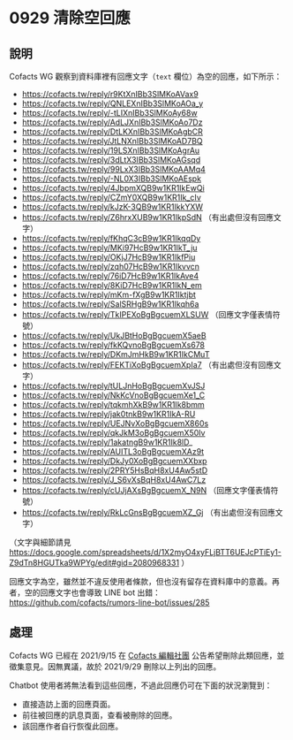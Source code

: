 # 0929 清除空回應

## 說明

Cofacts WG 觀察到資料庫裡有回應文字（`text` 欄位）為空的回應，如下所示：

- https://cofacts.tw/reply/r9KtXnIBb3SlMKoAVax9
- https://cofacts.tw/reply/QNLEXnIBb3SlMKoAOa_y
- https://cofacts.tw/reply/-tLIXnIBb3SlMKoAy68w
- https://cofacts.tw/reply/AdLJXnIBb3SlMKoAo7Dz
- https://cofacts.tw/reply/DtLKXnIBb3SlMKoAgbCR
- https://cofacts.tw/reply/JtLNXnIBb3SlMKoAD7BQ
- https://cofacts.tw/reply/19LSXnIBb3SlMKoAgrAu
- https://cofacts.tw/reply/3dLtX3IBb3SlMKoAGsqd
- https://cofacts.tw/reply/99LxX3IBb3SlMKoAAMq4
- https://cofacts.tw/reply/-NL0X3IBb3SlMKoAEspk
- https://cofacts.tw/reply/4JbpmXQB9w1KR1IkEwQi
- https://cofacts.tw/reply/CZmY0XQB9w1KR1Ik_cIv
- https://cofacts.tw/reply/kJzK-3QB9w1KR1IkkYXW
- https://cofacts.tw/reply/Z6hrxXUB9w1KR1IkpSdN （有出處但沒有回應文字）
- https://cofacts.tw/reply/fKhqC3cB9w1KR1IkqqDy
- https://cofacts.tw/reply/MKi97HcB9w1KR1IkT_ju
- https://cofacts.tw/reply/OKjJ7HcB9w1KR1IkfPiu
- https://cofacts.tw/reply/zqh07HcB9w1KR1Ikvvcn
- https://cofacts.tw/reply/76iD7HcB9w1KR1IkAve4
- https://cofacts.tw/reply/8KiD7HcB9w1KR1IkN_em
- https://cofacts.tw/reply/mKm-fXgB9w1KR1Iktjbt
- https://cofacts.tw/reply/SalSRHgB9w1KR1Ikqh6a
- https://cofacts.tw/reply/TkIPEXoBgBgcuemXLSUW （回應文字僅表情符號）
- https://cofacts.tw/reply/UkJBtHoBgBgcuemX5aeB
- https://cofacts.tw/reply/fkKQvnoBgBgcuemXs678
- https://cofacts.tw/reply/DKmJmHkB9w1KR1IkCMuT
- https://cofacts.tw/reply/FEKTiXoBgBgcuemXpIa7 （有出處但沒有回應文字）
- https://cofacts.tw/reply/tULJnHoBgBgcuemXvJSJ
- https://cofacts.tw/reply/NkKcVnoBgBgcuemXe1_C
- https://cofacts.tw/reply/tqkmhXkB9w1KR1Ik8bmm
- https://cofacts.tw/reply/jak0tnkB9w1KR1IkA-RU
- https://cofacts.tw/reply/UEJNvXoBgBgcuemX860s
- https://cofacts.tw/reply/qkJkM3oBgBgcuemX50Iv
- https://cofacts.tw/reply/1akatngB9w1KR1Ik8lD_
- https://cofacts.tw/reply/AUITL3oBgBgcuemXAz9t
- https://cofacts.tw/reply/DkJy0XoBgBgcuemXXbxp
- https://cofacts.tw/reply/2PRY5HsBqH8xU4Aw5stD
- https://cofacts.tw/reply/J_S6vXsBqH8xU4AwC7Lz
- https://cofacts.tw/reply/cUJjAXsBgBgcuemX_N9N （回應文字僅表情符號）
- https://cofacts.tw/reply/RkLcGnsBgBgcuemXZ_Gj （有出處但沒有回應文字）

（文字與細節請見 https://docs.google.com/spreadsheets/d/1X2myO4xyFLjBTT6UEJcPTiEy1-Z9dTn8HGUTka9WPYg/edit#gid=2080968331 ）

回應文字為空，雖然並不違反使用者條款，但也沒有留存在資料庫中的意義。再者，空的回應文字也會導致 LINE bot 出錯：https://github.com/cofacts/rumors-line-bot/issues/285

## 處理

Cofacts WG 已經在 2021/9/15 在 [Cofacts 編輯社團](https://www.facebook.com/groups/cofacts/posts/3087699461461862/) 公告希望刪除此類回應，並徵集意見。因無異議，故於 2021/9/29 刪除以上列出的回應。

Chatbot 使用者將無法看到這些回應，不過此回應仍可在下面的狀況瀏覽到：

- 直接造訪上面的回應頁面。
- 前往被回應的訊息頁面，查看被刪除的回應。
- 該回應作者自行恢復此回應。

